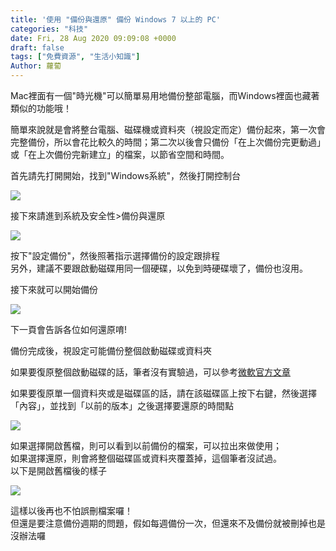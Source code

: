 ```yaml
---
title: '使用 "備份與還原" 備份 Windows 7 以上的 PC'
categories: "科技"
date: Fri, 28 Aug 2020 09:09:08 +0000
draft: false
tags: ["免費資源", "生活小知識"]
Author: 蘿蔔
---
```


Mac裡面有一個"時光機"可以簡單易用地備份整部電腦，而Windows裡面也藏著類似的功能哦！  
  
簡單來說就是會將整台電腦、磁碟機或資料夾（視設定而定）備份起來，第一次會完整備份，所以會花比較久的時間；第二次以後會只備份「在上次備份完更動過」或「在上次備份完新建立」的檔案，以節省空間和時間。

首先請先打開開始，找到"Windows系統"，然後打開控制台

![](https://static-a1.steveyi.net/media/blog/2020082808195051.png)

接下來請進到系統及安全性>備份與還原

![](https://static-a1.steveyi.net/media/blog/2020082808211660.png)

按下"設定備份"，然後照著指示選擇備份的設定跟排程  
另外，建議不要跟啟動磁碟用同一個硬碟，以免到時硬碟壞了，備份也沒用。

接下來就可以開始備份

![](https://static-a1.steveyi.net/media/blog/2020082808264658-scaled.jpg)

下一頁會告訴各位如何還原唷!  

備份完成後，視設定可能備份整個啟動磁碟或資料夾

如果要復原整個啟動磁碟的話，筆者沒有實驗過，可以參考[微軟官方文章](https://support.microsoft.com/zh-tw/help/2138292 "https://support.microsoft.com/zh-tw/help/2138292")

如果要復原單一個資料夾或是磁碟區的話，請在該磁碟區上按下右鍵，然後選擇「內容」，並找到「以前的版本」之後選擇要還原的時間點

![](https://static-a1.steveyi.net/media/blog/2020082808590870-scaled.jpg)

如果選擇開啟舊檔，則可以看到以前備份的檔案，可以拉出來做使用；  
如果選擇還原，則會將整個磁碟區或資料夾覆蓋掉，這個筆者沒試過。  
以下是開啟舊檔後的樣子

![](https://static-a1.steveyi.net/media/blog/2020082809060089-scaled.jpg)

這樣以後再也不怕誤刪檔案囉！  
但還是要注意備份週期的問題，假如每週備份一次，但還來不及備份就被刪掉也是沒辦法囉
